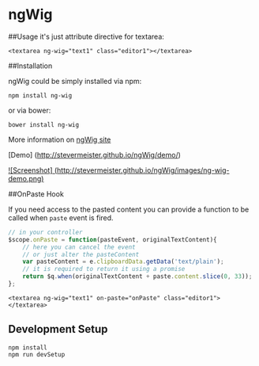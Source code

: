 ngWig
=====

##Usage
it's just attribute directive for textarea:

    <textarea ng-wig="text1" class="editor1"></textarea>

##Installation

ngWig could be simply installed via npm:

    npm install ng-wig

or via bower:

    bower install ng-wig

More information on [ngWig site](http://stevermeister.github.io/ngWig/)

[Demo] (http://stevermeister.github.io/ngWig/demo/)  

[![Screenshot] (http://stevermeister.github.io/ngWig/images/ng-wig-demo.png)](http://stevermeister.github.io/ngWig/demo/)

##OnPaste Hook

If you need access to the pasted content you can provide a function to be called when `paste` event is fired.

```js
// in your controller
$scope.onPaste = function(pasteEvent, originalTextContent){
    // here you can cancel the event
    // or just alter the pasteContent
    var pasteContent = e.clipboardData.getData('text/plain');
    // it is required to return it using a promise
    return $q.when(originalTextContent + paste.content.slice(0, 33));
};
```
    <textarea ng-wig="text1" on-paste="onPaste" class="editor1"></textarea>

## Development Setup

    npm install
    npm run devSetup

